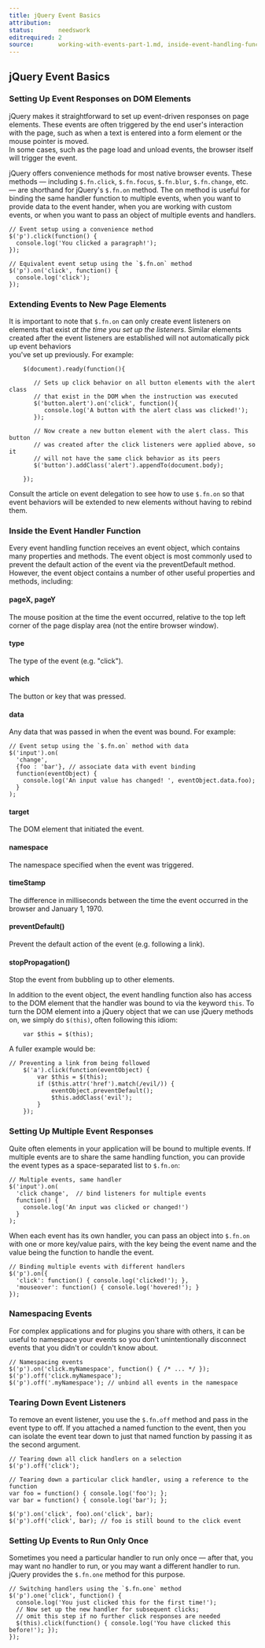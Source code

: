 ```yaml
---
title: jQuery Event Basics
attribution:  
status:       needswork
editrequired: 2
source:       working-with-events-part-1.md, inside-event-handling-function.md, events-to-elements.md
---
```


## jQuery Event Basics

### Setting Up Event Responses on DOM Elements

jQuery makes it straightforward to set up event-driven responses on page elements. 
These events are often triggered by the end user's interaction with the page, 
such as when a text is entered into a form element or the mouse pointer is moved.  
In some cases, such as the page load and unload events, the browser itself will 
trigger the event.

jQuery offers convenience methods for most native browser events.  These methods — 
including `$.fn.click`, `$.fn.focus`, `$.fn.blur`, `$.fn.change`, etc. — are shorthand 
for jQuery's `$.fn.on` method.  The on method is useful for binding the same handler
function to multiple events, when you want to provide data to the event hander,
when you are working with custom events, or when you want to pass an object of
multiple events and handlers.

```
// Event setup using a convenience method
$('p').click(function() {
  console.log('You clicked a paragraph!');
});
```

```
// Equivalent event setup using the `$.fn.on` method
$('p').on('click', function() {
  console.log('click');
});
```

### Extending Events to New Page Elements

It is important to note that `$.fn.on` can only create event listeners 
on elements that exist *at the time you set up the listeners*.  Similar elements created 
after the event listeners are established will not automatically pick up event behaviors  
you've set up previously.  For example:

```
    $(document).ready(function(){

       // Sets up click behavior on all button elements with the alert class
       // that exist in the DOM when the instruction was executed
       $('button.alert').on('click', function(){
          console.log('A button with the alert class was clicked!');
       });

       // Now create a new button element with the alert class. This button
       // was created after the click listeners were applied above, so it 
       // will not have the same click behavior as its peers
       $('button').addClass('alert').appendTo(document.body);

    });

```

Consult the article on event delegation to see how to use `$.fn.on` so that 
event behaviors will be extended to new elements without having to rebind them.

### Inside the Event Handler Function

Every event handling function receives an event object, which contains many
properties and methods.  The event object is most commonly used to prevent the
default action of the event via the preventDefault method.  However, the event
object contains a number of other useful properties and methods, including:

#### pageX, pageY

The mouse position at the time the event occurred, relative to the top left corner of
the page display area (not the entire browser window).

#### type

The type of the event (e.g. "click").

#### which

The button or key that was pressed.

#### data

Any data that was passed in when the event was bound. For example:

```
// Event setup using the `$.fn.on` method with data
$('input').on(
  'change',  
  {foo : 'bar'}, // associate data with event binding
  function(eventObject) {
    console.log('An input value has changed! ', eventObject.data.foo);
  }
);
```

#### target

The DOM element that initiated the event.

#### namespace

The namespace specified when the event was triggered.

#### timeStamp

The difference in milliseconds between the time the event occurred in the browser and January 1, 1970.

#### preventDefault()

Prevent the default action of the event (e.g. following a link).

#### stopPropagation()

Stop the event from bubbling up to other elements.

In addition to the event object, the event handling function also has access to
the DOM element that the handler was bound to via the keyword `this`.  To turn
the DOM element into a jQuery object that we can use jQuery methods on, we
simply do `$(this)`, often following this idiom:

```
    var $this = $(this);
```

A fuller example would be:

```
// Preventing a link from being followed
    $('a').click(function(eventObject) {
        var $this = $(this);
        if ($this.attr('href').match(/evil/)) {
            eventObject.preventDefault();
            $this.addClass('evil');
        }
    });
```

### Setting Up Multiple Event Responses

Quite often elements in your application will be bound to multiple events.  If 
multiple events are to share the same handling function, you can provide the event types 
as a space-separated list to `$.fn.on`:

```
// Multiple events, same handler
$('input').on(
  'click change',  // bind listeners for multiple events
  function() {
    console.log('An input was clicked or changed!')
  }
);
```

When each event has its own handler, you can pass an object into `$.fn.on` with one or 
more key/value pairs, with the key being the event name and the value being the function 
to handle the event.

```
// Binding multiple events with different handlers
$('p').on({
  'click': function() { console.log('clicked!'); },
  'mouseover': function() { console.log('hovered!'); }
});
```

### Namespacing Events

For complex applications and for plugins you share with others, it can be
useful to namespace your events so you don't unintentionally disconnect events
that you didn't or couldn't know about.

```
// Namespacing events
$('p').on('click.myNamespace', function() { /* ... */ });
$('p').off('click.myNamespace');
$('p').off('.myNamespace'); // unbind all events in the namespace
```

### Tearing Down Event Listeners

To remove an event listener, you use the `$.fn.off` method and pass in
the event type to off.  If you attached a named function to the event, then
you can isolate the event tear down to just that named function by passing it as the
second argument.

```
// Tearing down all click handlers on a selection
$('p').off('click');
```

```
// Tearing down a particular click handler, using a reference to the function
var foo = function() { console.log('foo'); };
var bar = function() { console.log('bar'); };

$('p').on('click', foo).on('click', bar);
$('p').off('click', bar); // foo is still bound to the click event
```

### Setting Up Events to Run Only Once

Sometimes you need a particular handler to run only once — after that, you may
want no handler to run, or you may want a different handler to run.  jQuery
provides the `$.fn.one` method for this purpose.

```
// Switching handlers using the `$.fn.one` method
$('p').one('click', function() {
  console.log('You just clicked this for the first time!');
  // Now set up the new handler for subsequent clicks; 
  // omit this step if no further click responses are needed
  $(this).click(function() { console.log('You have clicked this before!'); });
});
```